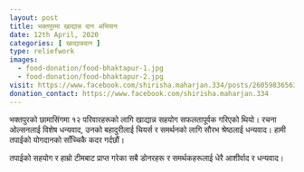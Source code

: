 ```yaml
---
layout: post
title: भक्तपुरमा खाद्यान्न दान अभियान
date: 12th April, 2020
categories: [ खाद्यान्नदान ]
type: reliefwork
images:
  - food-donation/food-bhaktapur-1.jpg
  - food-donation/food-bhaktapur-2.jpg
visit: https://www.facebook.com/shirisha.maharjan.334/posts/2605983656342106
donation_contact: https://www.facebook.com/shirisha.maharjan.334
---
```


भक्तपुरको छामासिंगमा १२ परिवारहरूको लागि खाद्यान्न सहयोग सफलतापूर्वक गरिएको थियो। रचना ओल्सनलाई विशेष धन्यवाद, उनको बहादुरीलाई चियर्स र समर्थनको लागि सौरभ श्रेष्ठलाई धन्यवाद। हामी तपाईको योगदानको साँच्चिकै कदर गर्दछौं।

तपाईको सहयोग र हाम्रो टीमबाट प्राप्त गरेका सबै डोनरहरू र समर्थकहरूलाई धेरै आशीर्वाद र धन्यवाद।
